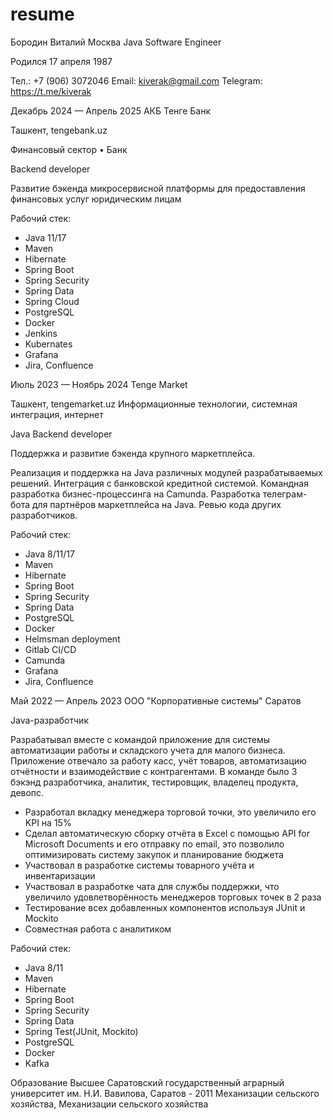 # resume

Бородин Виталий
Москва
Java Software Engineer

Родился 17 апреля 1987

Тел.: +7 (906) 3072046
Email: kiverak@gmail.com
Telegram: https://t.me/kiverak


Декабрь 2024 — Апрель 2025
АКБ Тенге Банк

Ташкент, tengebank.uz

Финансовый сектор
• Банк

Backend developer

Развитие бэкенда микросервисной платформы для предоставления финансовых услуг юридическим лицам

Рабочий стек:
- Java 11/17
- Maven
- Hibernate
- Spring Boot
- Spring Security
- Spring Data
- Spring Cloud
- PostgreSQL
- Docker
- Jenkins
- Kubernates
- Grafana
- Jira, Confluence

Июль 2023 — Ноябрь 2024
Tenge Market

Ташкент, tengemarket.uz
Информационные технологии, системная интеграция, интернет

Java Backend developer

Поддержка и развитие бэкенда крупного маркетплейса.

Реализация и поддержка на Java различных модулей разрабатываемых решений.
Интеграция с банковской кредитной системой.
Командная разработка бизнес-процессинга на Camunda.
Разработка телеграм-бота для партнёров маркетплейса на Java.
Ревью кода других разработчиков.

Рабочий стек:
- Java 8/11/17
- Maven
- Hibernate
- Spring Boot
- Spring Security
- Spring Data
- PostgreSQL
- Docker
- Helmsman deployment
- Gitlab CI/CD
- Camunda
- Grafana
- Jira, Confluence

Май 2022 — Апрель 2023
ООО "Корпоративные системы"
Саратов

Java-разработчик

Разрабатывал вместе с командой приложение для системы автоматизации работы и складского учета для малого бизнеса. Приложение отвечало за работу касс, учёт товаров, автоматизацию отчётности и взаимодействие с контрагентами. В команде
было 3 бэкэнд разработчика, аналитик, тестировщик, владелец продукта, девопс.

- Разработал вкладку менеджера торговой точки, это увеличило его KPI на 15%
- Сделал автоматическую сборку отчёта в Excel с помощью API for Microsoft Documents и его
отправку по email, это позволило оптимизировать систему закупок и планирование бюджета
- Участвовал в разработке системы товарного учёта и инвентаризации
- Участвовал в разработке чата для службы поддержки, что увеличило удовлетворённость менеджеров торговых точек в 2 раза
- Тестирование всех добавленных компонентов используя JUnit и Mockito
- Совместная работа с аналитиком

Рабочий стек:
- Java 8/11
- Maven
- Hibernate
- Spring Boot
- Spring Security
- Spring Data
- Spring Test(JUnit, Mockito)
- PostgreSQL
- Docker
- Kafka

Образование
Высшее
Саратовский государственный аграрный университет им. Н.И. Вавилова, Саратов - 2011
Механизации сельского хозяйства, Механизации сельского хозяйства
